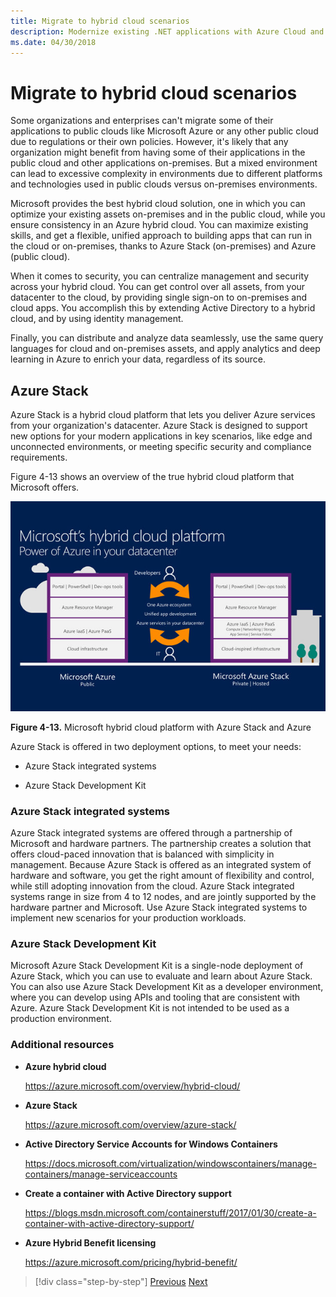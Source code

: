 ```yaml
---
title: Migrate to hybrid cloud scenarios
description: Modernize existing .NET applications with Azure Cloud and Windows containers | Migrate to hybrid cloud scenarios
ms.date: 04/30/2018
---
```

# Migrate to hybrid cloud scenarios

Some organizations and enterprises can't migrate some of their applications to public clouds like Microsoft Azure or any other public cloud due to regulations or their own policies. However, it's likely that any organization might benefit from having some of their applications in the public cloud and other applications on-premises. But a mixed environment can lead to excessive complexity in environments due to different platforms and technologies used in public clouds versus on-premises environments.

Microsoft provides the best hybrid cloud solution, one in which you can optimize your existing assets on-premises and in the public cloud, while you ensure consistency in an Azure hybrid cloud. You can maximize existing skills, and get a flexible, unified approach to building apps that can run in the cloud or on-premises, thanks to Azure Stack (on-premises) and Azure (public cloud).

When it comes to security, you can centralize management and security across your hybrid cloud. You can get control over all assets, from your datacenter to the cloud, by providing single sign-on to on-premises and cloud apps. You accomplish this by extending Active Directory to a hybrid cloud, and by using identity management.

Finally, you can distribute and analyze data seamlessly, use the same query languages for cloud and on-premises assets, and apply analytics and deep learning in Azure to enrich your data, regardless of its source.

## Azure Stack

Azure Stack is a hybrid cloud platform that lets you deliver Azure services from your organization's datacenter. Azure Stack is designed to support new options for your modern applications in key scenarios, like edge and unconnected environments, or meeting specific security and compliance requirements.

Figure 4-13 shows an overview of the true hybrid cloud platform that Microsoft offers.

![Diagram of Microsoft hybrid cloud platform with Azure Stack and Azure.](./media/migrate-to-hybrid-cloud-scenarios/microsoft-hybrid-cloud-platform.png)

**Figure 4-13.** Microsoft hybrid cloud platform with Azure Stack and Azure

Azure Stack is offered in two deployment options, to meet your needs:

- Azure Stack integrated systems

- Azure Stack Development Kit

### Azure Stack integrated systems

Azure Stack integrated systems are offered through a partnership of Microsoft and hardware partners. The partnership creates a solution that offers cloud-paced innovation that is balanced with simplicity in management. Because Azure Stack is offered as an integrated system of hardware and software, you get the right amount of flexibility and control, while still adopting innovation from the cloud. Azure Stack integrated systems range in size from 4 to 12 nodes, and are jointly supported by the hardware partner and Microsoft. Use Azure Stack integrated systems to implement new scenarios for your production workloads.

### Azure Stack Development Kit

Microsoft Azure Stack Development Kit is a single-node deployment of Azure Stack, which you can use to evaluate and learn about Azure Stack. You can also use Azure Stack Development Kit as a developer environment, where you can develop using APIs and tooling that are consistent with Azure. Azure Stack Development Kit is not intended to be used as a production environment.

### Additional resources

- **Azure hybrid cloud**

    <https://azure.microsoft.com/overview/hybrid-cloud/>

- **Azure Stack**

    <https://azure.microsoft.com/overview/azure-stack/>

- **Active Directory Service Accounts for Windows Containers**

    <https://docs.microsoft.com/virtualization/windowscontainers/manage-containers/manage-serviceaccounts>

- **Create a container with Active Directory support**

    <https://blogs.msdn.microsoft.com/containerstuff/2017/01/30/create-a-container-with-active-directory-support/>

- **Azure Hybrid Benefit licensing**

    <https://azure.microsoft.com/pricing/hybrid-benefit/>

>[!div class="step-by-step"]
>[Previous](life-cycle-ci-cd-pipelines-devops-tools.md)
>[Next](../walkthroughs-technical-get-started-overview.md)
